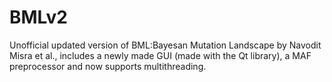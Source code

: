 # BMLv2
Unofficial updated version of BML:Bayesan Mutation Landscape by Navodit Misra et al., includes a newly made GUI (made with the Qt library), a MAF preprocessor and now supports multithreading.


